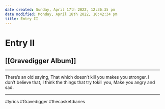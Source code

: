 ```yaml
---
date created: Sunday, April 17th 2022, 12:36:35 pm
date modified: Monday, April 18th 2022, 10:42:34 pm
title: Entry II
---
```

# Entry II
## [[Gravedigger Album]]
---

There’s an old saying, That which doesn’t kill you makes you stronger. I don’t believe that, I think the things that try tokill you, Make you angry and sad.

---

#lyrics #Gravedigger #thecasketdiaries